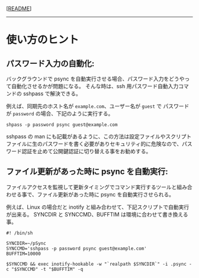 [[README](README_ja.md)]

***

# 使い方のヒント

## パスワード入力の自動化:
バックグラウンドで psync を自動実行させる場合、パスワード入力をどうやって自動化させるかが問題になる。
そんな時は、ssh 用パスワード自動入力コマンドの sshpass で解決できる。

例えば、同期先のホスト名が `example.com`、ユーザー名が `guest` で パスワードが `password` の場合、下記のように実行する。

```
shpass -p password psync guest@example.com
```

sshpass の man にも記載があるように、この方法は設定ファイルやスクリプトファイルに生のパスワードを書く必要がありセキュリティ的に危険なので、パスワード認証を止めて公開鍵認証に切り替える事をお勧めする。

## ファイル更新があった時に psync を自動実行:
ファイルアクセスを監視して更新タイミングでコマンド実行するツールと組み合わせる事で、ファイル更新があった時に psync を自動実行させられる。

例えば、Linux の場合だと inotify と組み合わせて、下記スクリプトで自動実行が出来る。
SYNCDIR と SYNCCMD、BUFFTIM は環境に合わせて書き換える事。

```
#! /bin/sh

SYNCDIR=~/pSync
SYNCCMD='sshpass -p password psync guest@example.com'
BUFFTIM=10000

$SYNCCMD && exec inotify-hookable -w "`realpath $SYNCDIR`" -i .psync -c "$SYNCCMD" -t "$BUFFTIM" -q
```
